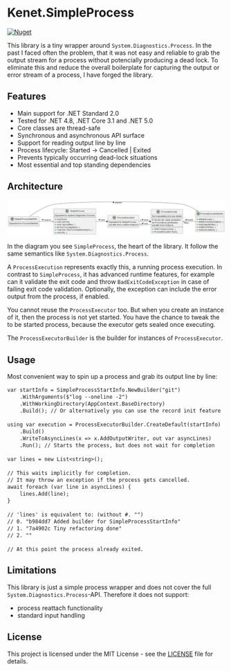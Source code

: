 # Kenet.SimpleProcess

[![Nuget][nuget-package-badge]][nuget-package]

This library is a tiny wrapper around `System.Diagnostics.Process`. In the past I faced often the problem, that it was not easy and reliable to grab the output stream for a process without potencially producing a dead lock. To eliminate this and reduce the overall boilerplate for capturing the output or error stream of a process, I have forged the library.

## Features

- Main support for .NET Standard 2.0
- Tested for .NET 4.8, .NET Core 3.1 and .NET 5.0
- Core classes are thread-safe
- Synchronous and asynchronous API surface
- Support for reading output line by line
- Process lifecycle: Started -> Cancelled | Exited
- Prevents typically occurring dead-lock situations
- Most essential and top standing dependencies

## Architecture

![test](res/simplified-architecture.png)

In the diagram you see `SimpleProcess`, the heart of the library. It follow the same semantics like `System.Diagnostics.Process`.

A `ProcessExecution` represents exactly this, a running process execution. In contrast to `SimpleProcess`, it has advanced runtime features, for example can it validate the exit code and throw `BadExitCodeException` in case of failing exit code validation. Optionally, the exception can include the error output from the process, if enabled.

You cannot reuse the `ProcessExecutor` too. But when you create an instance of it, then the process is not yet started. You have the chance to tweak the to be started process, because the executor gets sealed once executing.

The `ProcessExecutorBuilder` is the builder for instances of `ProcessExecutor`.

## Usage

Most convenient way to spin up a process and grab its output line by line:

```
var startInfo = SimpleProcessStartInfo.NewBuilder("git")
    .WithArguments($"log --oneline -2")
    .WithWorkingDirectory(AppContext.BaseDirectory)
    .Build(); // Or alternatively you can use the record init feature

using var execution = ProcessExecutorBuilder.CreateDefault(startInfo)
    .Build()
    .WriteToAsyncLines(x => x.AddOutputWriter, out var asyncLines)
    .Run(); // Starts the process, but does not wait for completion

var lines = new List<string>();

// This waits implicitly for completion.
// It may throw an exception if the process gets cancelled.
await foreach (var line in asyncLines) {
    lines.Add(line);
}

// 'lines' is equivalent to: (without #. "")
// 0. "b984dd7 Added builder for SimpleProcessStartInfo"
// 1. "7a4902c Tiny refactoring done"
// 2. ""

// At this point the process already exited.
```

## Limitations

This library is just a simple process wrapper and does not cover the full `System.Diagnostics.Process`-API. Therefore it does not support:

- process reattach functionality
- standard input handling
  
## License

This project is licensed under the MIT License - see the [LICENSE](LICENSE) file for details.

[nuget-package]: https://www.nuget.org/packages/Kenet.SimpleProcess
[nuget-package-badge]: https://img.shields.io/nuget/v/Kenet.SimpleProcess
